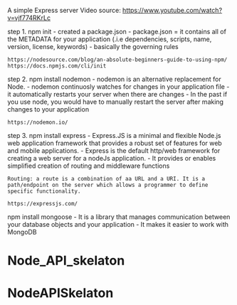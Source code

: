 A simple Express server
Video source: https://www.youtube.com/watch?v=vjf774RKrLc

step 1.
npm init - created a package.json
    -  package.json = it contains all of the METADATA for your application (.i.e dependencies, scripts, name, version, license, keywords)
    - basically the governing rules
    
    https://nodesource.com/blog/an-absolute-beginners-guide-to-using-npm/
    https://docs.npmjs.com/cli/init

step 2.
npm install nodemon 
    - nodemon is an alternative replacement for Node.
    - nodemon continuosly watches for changes in your application file
    - it automatically restarts your server when there are changes
    - In the past if you use node, you would have to manually restart the server    after making changes to your application

    https://nodemon.io/

step 3.
npm install express
    - Express.JS is a minimal and flexible Node.js web application framework that provides a robust set of features for web and mobile applications.
    - Express is the default http/web framework for creating a web server for a nodeJs application. 
    - It provides or enables simplified creation of routing and middleware functions 

    Routing: a route is a combination of aa URL and a URI. It is a path/endpoint on the server which allows a programmer to define specific functionality.

    https://expressjs.com/

npm install mongoose 
    - It is a library that manages communication between your database objects and your application
    - It makes it easier to work with MongoDB
# Node_API_skelaton
# NodeAPISkelaton

